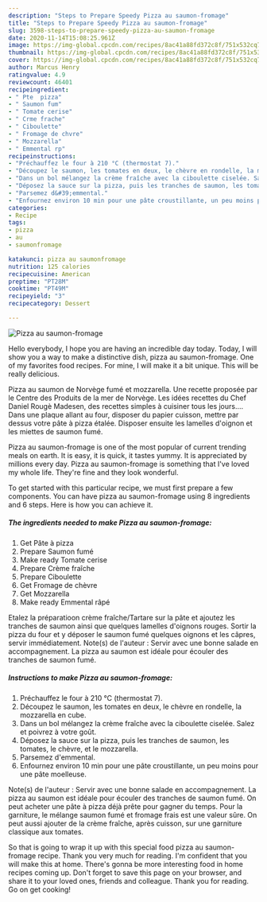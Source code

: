 ```yaml
---
description: "Steps to Prepare Speedy Pizza au saumon-fromage"
title: "Steps to Prepare Speedy Pizza au saumon-fromage"
slug: 3598-steps-to-prepare-speedy-pizza-au-saumon-fromage
date: 2020-11-14T15:08:25.961Z
image: https://img-global.cpcdn.com/recipes/8ac41a88fd372c8f/751x532cq70/pizza-au-saumon-fromage-photo-principale-de-la-recette.jpg
thumbnail: https://img-global.cpcdn.com/recipes/8ac41a88fd372c8f/751x532cq70/pizza-au-saumon-fromage-photo-principale-de-la-recette.jpg
cover: https://img-global.cpcdn.com/recipes/8ac41a88fd372c8f/751x532cq70/pizza-au-saumon-fromage-photo-principale-de-la-recette.jpg
author: Marcus Henry
ratingvalue: 4.9
reviewcount: 46401
recipeingredient:
- " Pte  pizza"
- " Saumon fum"
- " Tomate cerise"
- " Crme frache"
- " Ciboulette"
- " Fromage de chvre"
- " Mozzarella"
- " Emmental rp"
recipeinstructions:
- "Préchauffez le four à 210 °C (thermostat 7)."
- "Découpez le saumon, les tomates en deux, le chèvre en rondelle, la mozzarella en cube."
- "Dans un bol mélangez la crème fraîche avec la ciboulette ciselée. Salez et poivrez à votre goût."
- "Déposez la sauce sur la pizza, puis les tranches de saumon, les tomates, le chèvre, et le mozzarella."
- "Parsemez d&#39;emmental."
- "Enfournez environ 10 min pour une pâte croustillante, un peu moins pour une pâte moelleuse."
categories:
- Recipe
tags:
- pizza
- au
- saumonfromage

katakunci: pizza au saumonfromage 
nutrition: 125 calories
recipecuisine: American
preptime: "PT28M"
cooktime: "PT49M"
recipeyield: "3"
recipecategory: Dessert

---
```



![Pizza au saumon-fromage](https://img-global.cpcdn.com/recipes/8ac41a88fd372c8f/751x532cq70/pizza-au-saumon-fromage-photo-principale-de-la-recette.jpg)

Hello everybody, I hope you are having an incredible day today. Today, I will show you a way to make a distinctive dish, pizza au saumon-fromage. One of my favorites food recipes. For mine, I will make it a bit unique. This will be really delicious.

Pizza au saumon de Norvège fumé et mozzarella. Une recette proposée par le Centre des Produits de la mer de Norvège. Les idées recettes du Chef Daniel Rougè Madesen, des recettes simples à cuisiner tous les jours.… Dans une plaque allant au four, disposer du papier cuisson, mettre par dessus votre pâte à pizza étalée. Disposer ensuite les lamelles d&#39;oignon et les miettes de saumon fumé.

Pizza au saumon-fromage is one of the most popular of current trending meals on earth. It is easy, it is quick, it tastes yummy. It is appreciated by millions every day. Pizza au saumon-fromage is something that I've loved my whole life. They're fine and they look wonderful.


To get started with this particular recipe, we must first prepare a few components. You can have pizza au saumon-fromage using 8 ingredients and 6 steps. Here is how you can achieve it.

<!--inarticleads1-->

##### The ingredients needed to make Pizza au saumon-fromage:

1. Get  Pâte à pizza
1. Prepare  Saumon fumé
1. Make ready  Tomate cerise
1. Prepare  Crème fraîche
1. Prepare  Ciboulette
1. Get  Fromage de chèvre
1. Get  Mozzarella
1. Make ready  Emmental râpé


Etalez la préparatioon crème fraîche/Tartare sur la pâte et ajoutez les tranches de saumon ainsi que quelques lamelles d&#39;oignons rouges. Sortir la pizza du four et y déposer le saumon fumé quelques oignons et les câpres, servir immédiatement. Note(s) de l&#39;auteur : Servir avec une bonne salade en accompagnement. La pizza au saumon est idéale pour écouler des tranches de saumon fumé. 

<!--inarticleads2-->

##### Instructions to make Pizza au saumon-fromage:

1. Préchauffez le four à 210 °C (thermostat 7).
1. Découpez le saumon, les tomates en deux, le chèvre en rondelle, la mozzarella en cube.
1. Dans un bol mélangez la crème fraîche avec la ciboulette ciselée. Salez et poivrez à votre goût.
1. Déposez la sauce sur la pizza, puis les tranches de saumon, les tomates, le chèvre, et le mozzarella.
1. Parsemez d&#39;emmental.
1. Enfournez environ 10 min pour une pâte croustillante, un peu moins pour une pâte moelleuse.


Note(s) de l&#39;auteur : Servir avec une bonne salade en accompagnement. La pizza au saumon est idéale pour écouler des tranches de saumon fumé. On peut acheter une pâte à pizza déjà prête pour gagner du temps. Pour la garniture, le mélange saumon fumé et fromage frais est une valeur sûre. On peut aussi ajouter de la crème fraîche, après cuisson, sur une garniture classique aux tomates. 

So that is going to wrap it up with this special food pizza au saumon-fromage recipe. Thank you very much for reading. I'm confident that you will make this at home. There's gonna be more interesting food in home recipes coming up. Don't forget to save this page on your browser, and share it to your loved ones, friends and colleague. Thank you for reading. Go on get cooking!
